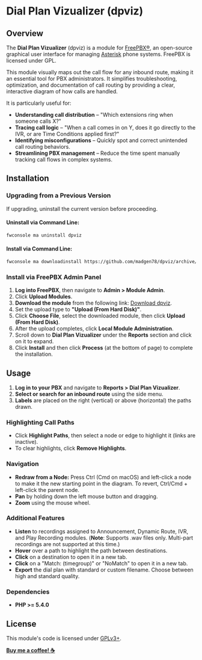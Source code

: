 # Dial Plan Vizualizer (dpviz)

## Overview
The **Dial Plan Vizualizer** (dpviz) is a module for [FreePBX®](http://www.freepbx.org/), an open-source graphical user interface for managing [Asterisk](http://www.asterisk.org/) phone systems. FreePBX is licensed under GPL.

This module visually maps out the call flow for any inbound route, making it an essential tool for PBX administrators. It simplifies troubleshooting, optimization, and documentation of call routing by providing a clear, interactive diagram of how calls are handled.

It is particularly useful for:
- **Understanding call distribution** – "Which extensions ring when someone calls X?"
- **Tracing call logic** – "When a call comes in on Y, does it go directly to the IVR, or are Time Conditions applied first?"
- **Identifying misconfigurations** – Quickly spot and correct unintended call routing behaviors.
- **Streamlining PBX management** – Reduce the time spent manually tracking call flows in complex systems.

## Installation
### Upgrading from a Previous Version
If upgrading, uninstall the current version before proceeding.

#### Uninstall via Command Line:
```sh
fwconsole ma uninstall dpviz
```

#### Install via Command Line:
```sh
fwconsole ma downloadinstall https://github.com/madgen78/dpviz/archive/refs/heads/main.zip
```

### Install via FreePBX Admin Panel
1. **Log into FreePBX**, then navigate to **Admin > Module Admin**.
2. Click **Upload Modules**.
3. **Download the module** from the following link: [Download dpviz](https://github.com/madgen78/dpviz/archive/refs/heads/main.zip).
4. Set the upload type to **"Upload (From Hard Disk)"**.
5. Click **Choose File**, select the downloaded module, then click **Upload (From Hard Disk)**.
6. After the upload completes, click **Local Module Administration**.
7. Scroll down to **Dial Plan Vizualizer** under the **Reports** section and click on it to expand.
8. Click **Install** and then click **Process** (at the bottom of page) to complete the installation.

## Usage
1. **Log in to your PBX** and navigate to **Reports > Dial Plan Vizualizer**.
2. **Select or search for an inbound route** using the side menu.
3. **Labels** are placed on the right (vertical) or above (horizontal) the paths drawn.

### Highlighting Call Paths
- Click **Highlight Paths**, then select a node or edge to highlight it (links are inactive).
- To clear highlights, click **Remove Highlights**.

### Navigation
- **Redraw from a Node:** Press Ctrl (Cmd on macOS) and left-click a node to make it the new starting point in the diagram. To revert, Ctrl/Cmd + left-click the parent node.
- **Pan** by holding down the left mouse button and dragging.
- **Zoom** using the mouse wheel.

### Additional Features
- **Listen** to recordings assigned to Announcement, Dynamic Route, IVR, and Play Recording modules. (**Note**: Supports .wav files only. Multi-part recordings are not supported at this time.)
- **Hover** over a path to highlight the path between destinations.
- **Click** on a destination to open it in a new tab.
- **Click** on a "Match: (timegroup)" or "NoMatch" to open it in a new tab.
- **Export** the dial plan with standard or custom filename. Choose between high and standard quality. 

### Dependencies
- **PHP >= 5.4.0**

## License
This module's code is licensed under [GPLv3+](http://www.gnu.org/licenses/gpl-3.0.txt).

[__Buy me a coffee! :coffee:__](https://buymeacoffee.com/adamvolchko)

